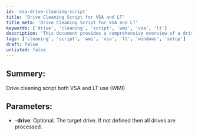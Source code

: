 ```yaml
---
id: 'vsa-drive-cleaning-script'
title: 'Drive Cleaning Script for VSA and LT'
title_meta: 'Drive Cleaning Script for VSA and LT'
keywords: ['drive', 'cleaning', 'script', 'wmi', 'vsa', 'lt']
description: 'This document provides a comprehensive overview of a drive cleaning script that can be utilized in both VSA and LT environments using WMI. It includes parameters for targeting specific drives or processing all drives by default.'
tags: ['cleaning', 'script', 'wmi', 'vsa', 'lt', 'windows', 'setup']
draft: false
unlisted: false
---
```

## Summery:

Drive cleaning script both VSA and LT use (WMI)  

## Parameters:

- **-drive**: Optional. The target drive. If not defined then all drives are processed.



